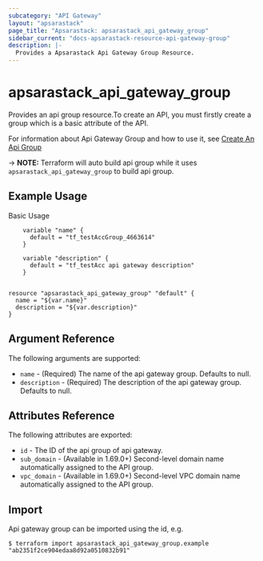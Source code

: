 ```yaml
---
subcategory: "API Gateway"
layout: "apsarastack"
page_title: "Apsarastack: apsarastack_api_gateway_group"
sidebar_current: "docs-apsarastack-resource-api-gateway-group"
description: |-
  Provides a Apsarastack Api Gateway Group Resource.
---
```


# apsarastack_api_gateway_group

Provides an api group resource.To create an API, you must firstly create a group which is a basic attribute of the API.

For information about Api Gateway Group and how to use it, see [Create An Api Group](https://help.aliyun.com/apsara/enterprise/v_3_14_0_20210519/apigateway/apsara-developer-guide/creates-an-api-group--1.html?spm=a2c4g.14484438.10001.139)

-> **NOTE:** Terraform will auto build api group while it uses `apsarastack_api_gateway_group` to build api group.

## Example Usage

Basic Usage

```
	variable "name" {
	  default = "tf_testAccGroup_4663614"
	}

	variable "description" {
	  default = "tf_testAcc api gateway description"
	}
	

resource "apsarastack_api_gateway_group" "default" {
  name = "${var.name}"
  description = "${var.description}"
}

```
## Argument Reference

The following arguments are supported:

* `name` - (Required) The name of the api gateway group. Defaults to null.
* `description` - (Required) The description of the api gateway group. Defaults to null.

## Attributes Reference

The following attributes are exported:

* `id` - The ID of the api group of api gateway.
* `sub_domain` - (Available in 1.69.0+)	Second-level domain name automatically assigned to the API group.
* `vpc_domain` - (Available in 1.69.0+)	Second-level VPC domain name automatically assigned to the API group.

## Import

Api gateway group can be imported using the id, e.g.

```
$ terraform import apsarastack_api_gateway_group.example "ab2351f2ce904edaa8d92a0510832b91"
```
